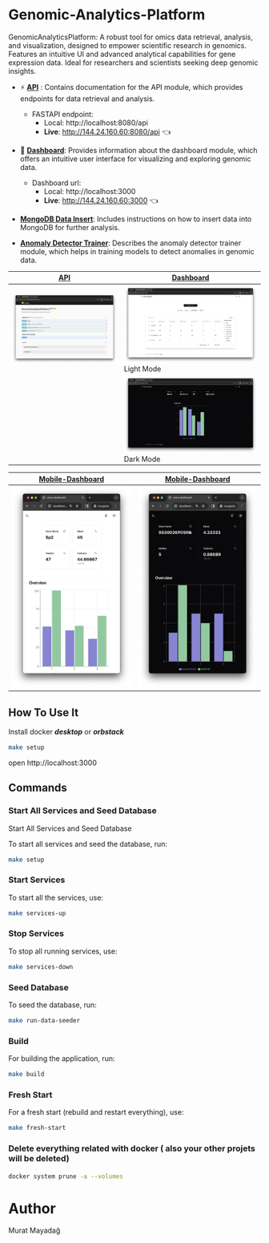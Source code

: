 # Genomic-Analytics-Platform
GenomicAnalyticsPlatform: A robust tool for omics data retrieval, analysis, and visualization, designed to empower scientific research in genomics. Features an intuitive UI and advanced analytical capabilities for gene expression data. Ideal for researchers and scientists seeking deep genomic insights.

- ⚡ **[API](api/Readme.md)** : Contains documentation for the API module, which provides endpoints for data retrieval and analysis.
    - FASTAPI endpoint: 
        - Local: http://localhost:8080/api
        - **Live**: http://144.24.160.60:8080/api 👈

- 🚀 **[Dashboard](dashboard/Readme.md)**: Provides information about the dashboard module, which offers an intuitive user interface for visualizing and exploring genomic data.
    - Dashboard url:
        - Local: http://localhost:3000
        - **Live**: http://144.24.160.60:3000 👈

- **[MongoDB Data Insert](data/mongodb-data-insert/Readme.md)**: Includes instructions on how to insert data into MongoDB for further analysis.
- **[Anomaly Detector Trainer](data/anomaly-detector-trainer/Readme.md)**: Describes the anomaly detector trainer module, which helps in training models to detect anomalies in genomic data.

| [API](api/Readme.md) | [Dashboard](dashboard/Readme.md) |
|----------|----------|
| ![Swagger](./api/docs/api-docs.png) | ![LightMode](./dashboard/docs/images/light/3.png)  Light Mode|
| | ![DarkMode](./dashboard/docs/images/dark/4.png) Dark Mode|


| [Mobile-Dashboard](dashboard/Readme.md) |  [Mobile-Dashboard](dashboard/Readme.md) |
|----------|----------|
| ![Screenshot](./dashboard/docs/images/light-mobile/3.png)| ![MobileScreen](./dashboard/docs/images/dark-mobile/3.png)|


## How To Use It

Install docker ***desktop*** or ***orbstack***
```bash
make setup
```
open http://localhost:3000

## Commands

### Start All Services and Seed Database

Start All Services and Seed Database

To start all services and seed the database, run:

```bash
make setup
```

### Start Services
To start all the services, use:

```bash
make services-up
```

### Stop Services
To stop all running services, use:

```bash
make services-down
```

### Seed Database
To seed the database, run:
```bash
make run-data-seeder
```

### Build
For building the application, run:
```bash
make build
```

### Fresh Start
For a fresh start (rebuild and restart everything), use:
```bash
make fresh-start
```

### Delete everything related with docker ( also your other projets will be deleted)
```bash
docker system prune -a --volumes
```

# Author
Murat Mayadağ
